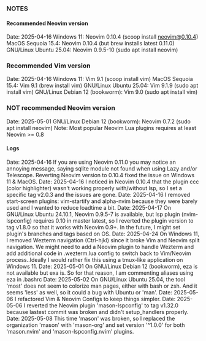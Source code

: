 
### NOTES

#### Recommended Neovim version
Date: 2025-04-16
Windows 11: Neovim 0.10.4 (scoop install neovim@0.10.4)
MacOS Sequoia 15.4: Neovim 0.10.4 (but brew installs latest 0.11.0)
GNU/Linux Ubuntu 25.04: Neovim 0.9.5-10 (sudo apt install neovim)

### Recommended Vim version
Date: 2025-04-16
Windows 11: Vim 9.1 (scoop install vim)
MacOS Sequoia 15.4: Vim 9.1 (brew install vim)
GNU/Linux Ubuntu 25.04: Vim 9.1.9 (sudo apt install vim)
GNU/Linux Debian 12 (bookworm): Vim 9.0 (sudo apt install vim)

### NOT recommended Neovim version
Date: 2025-05-01
GNU/Linux Debian 12 (bookworm): Neovim 0.7.2 (sudo apt install neovim)
Note: Most popular Neovim Lua plugins requires at least Neovim >= 0.8

#### Logs
Date: 2025-04-16
If you are using Neovim 0.11.0 you may notice an annoying message,
saying sqlite module not found when using Lazy and/or Telescope.
Reverting Neovim version to 0.10.4 fixed the issue on Windows 11 & MacOS.
Date: 2025-04-16
I noticed in Neovim 0.10.4 that the plugin ccc (color highlighter)
wasn't working properly with/without lsp, so I set a specific tag
v2.0.3 and the issues are gone.
Date: 2025-04-16
I removed start-screen plugins: vim-startify and alpha-nvim because
they were barely used and I wanted to reduce loadtime a bit.
Date: 2025-04-17
On GNU/Linux Ubuntu 24.10.1, Neovim 0.9.5-7 is available, but lsp
plugin (nvim-lspconfig) requires 0.10 in master latest, so I reverted
the plugin version to tag v1.8.0 so that it works with Neovim 0.9+.
In the future, I might set plugin's branches and tags based on OS.
Date: 2025-04-24
On Windows 11, I removed Wezterm navigation (Ctrl-hjkl) since it broke
Vim and Neovim split navigation. We might need to add a Neovim plugin to
handle Wezterm and add additional code in .wezterm.lua config to switch back
to Vim/Neovim process..Ideally I would rather fix this using a tmux-like
application on Windows 11.
Date: 2025-05-01
On GNU/Linux Debian 12 (bookworm), eza is not available but exa is.
So for that reason, I am commenting aliases using eza in .bashrc
Date: 2025-05-02
On GNU/Linux Ubuntu 25.04, the tool 'most' does not seem to colorize
man pages, either with bash or zsh. And it seems 'less' as well, so
it could a bug with Ubuntu or 'man'.
Date: 2025-05-06
I refactored Vim & Neovim Configs to keep things simpler.
Date: 2025-05-06
I reverted the Neovim plugin 'mason-lspconfig' to tag v1.32.0
because lastest commit was broken and didn't setup_handlers properly.
Date: 2025-05-08
This time 'mason' was broken, so I replaced the organization 'mason' with
'mason-org' and set version '^1.0.0' for both 'mason.nvim' and 'mason-lspconfig.nvim'
plugins.
